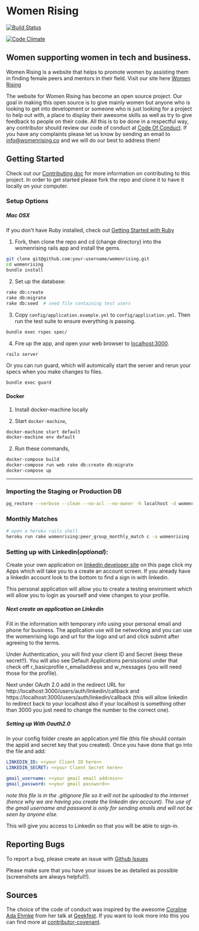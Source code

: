 # Women Rising
[![Build Status](https://travis-ci.org/womenrising/womenrising.svg?branch=master)](https://travis-ci.org/womenrising/womenrising)

[![Code Climate](https://codeclimate.com/github/womenrising/womenrising/badges/gpa.svg)](https://codeclimate.com/github/womenrising/womenrising)

## Women supporting women in tech and business.

Women Rising is a website that helps to promote women by assisting them in
finding female peers and mentors in their field. Visit our site here [Women Rising](http://www.womenrising.co/)

The website for Women Rising has become an open source project. Our goal in
making this open source is to give mainly women but anyone who is looking to
get into development or someone who is just looking for a project to help out
with, a place to display their awesome skills as well as try to give feedback
to people on their code. All this is to be done in a respectful way, any
contributor should review our code of conduct at
[Code Of Conduct](https://github.com/kma3a/womenrising/blob/master/CODE_OF_CONDUCT.md).
If you have any complaints please let us know by sending an email to
info@womenrising.co and we will do our best to address them!

## Getting Started
Check out our [Contributing doc](https://github.com/womenrising/womenrising/blob/master/CONTRIBUTING.md) for more information on contributing to this project. In order to get started please fork the repo and clone it to have it locally on your computer.

### Setup Options

##### Mac OSX

If you don't have Ruby installed, check out [Getting Started with Ruby](https://github.com/womenrising/womenrising/blob/master/GETTING_STARTED_WITH_RUBY.md)

1. Fork, then clone the repo and cd (change directory) into the womenrising rails app and
install the gems.

  ```sh
  git clone git@github.com:your-username/womenrising.git
  cd womenrising
  bundle install
  ```

2. Set up the database:

  ```sh
  rake db:create
  rake db:migrate
  rake db:seed  # seed file containing test users
  ```

3. Copy `config/application.example.yml` to `config/application.yml`. Then run the test suite to ensure everything is passing.

  ```sh
  bundle exec rspec spec/
  ```

4. Fire up the app, and open your web browser to
[localhost:3000](http://localhost:3000).

  ```sh
  rails server
  ```

  Or you can run guard, which will automically start the server and rerun your specs when you make changes to files.

  ```sh
  bundle exec guard
  ```


#### Docker

1. Install docker-machine locally

2. Start `docker-machine`,

  ```sh
  docker-machine start default
  docker-machine env default
  ```

2. Run these commands,
  ```sh
  docker-compose build
  docker-compose run web rake db:create db:migrate
  docker-compose up
  ```

---

### Importing the Staging or Production DB

```sh
pg_restore --verbose --clean --no-acl --no-owner -h localhost -d womenrising_development ./db/backup-2016-01-14.dump
```

### Monthly Matches

```sh
# open a heroku rails shell
heroku run rake womenrising:peer_group_monthly_match c -a womenrising
```

### Setting up with Linkedin(*optional*):

Create your own application on
[linkedin developer site](https://developer.linkedin.com/) on this page click
my Apps which will take you to a create an account screen. If you already have
a linkedin account look to the bottom to find a sign in with linkedin.

This personal application will allow you to create a testing enviroment which
will allow you to login as yourself and view changes to your profile.

##### Next create an application on Linkedin

Fill in the information with temporary info using your personal email and phone
for business. The application use will be networking and you can use the
womenrising logo and url for the logo and url and click submit after agreeing
to the terms.

Under Authentication, you will find your client ID and Secret (keep these
secret!!). You will also see Default Applications persissionsi under that
check off r\_basicprofile r\_emailaddress and w\_messages (you will need those
for the profile).

Next under OAuth 2.0 add in the redirect URL for
http://localhost:3000/users/auth/linkedin/callback and
https://localhost:3000/users/auth/linkedin/callback (this will allow linkedin
to redirect back to your localhost also if your localhost is something other
than 3000 you just need to change the number to the correct one).

##### Setting up With Oauth2.0

In your config folder create an application.yml file (this file should contain
the appid and secret key that you created).  Once you have done that go into
the file and add:

```yaml
LINKEDIN_ID: <<your Client ID here>>
LINKEDIN_SECRET: <<your Client Secret here>>

gmail_username: <<your gmail email address>>
gmail_password: <<your gmail password>>
```

*note this file is in the .gitignore file so it will not be uploaded to the
internet (hence why we are having you create the linkedin dev account). The use
of the gmail username and password is only for sending emails and will not be
seen by anyone else.*

This will give you access to Linkedin so that you will be able to sign-in.

## Reporting Bugs

To report a bug, please create an issue with [Github Issues](https://github.com/womenrising/womenrising/issues/new)

Please make sure that you have your issues be as detailed as possible
(screenshots are always helpful!!).

## Sources

The choice of the code of conduct was inspired by the awesome
[Coraline Ada Ehmke](https://github.com/CoralineAda) from her talk at
[Geekfest](https://vimeo.com/101449990). If you want to look more into this you can find more at [contributor-covenant](http://contributor-covenant.org/).
